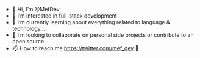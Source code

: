 - 👋 Hi, I’m @MefDev
- 👀 I’m interested in full-stack development
- 🌱 I’m currently learning about everything related to language & technology...
- 💞️ I’m looking to collaborate on personal side projects or contribute to an open source
- 📫 How to reach me https://twitter.com/mef_dev 👀

<!---
MefDev/MefDev is a ✨ particular ✨ repository because its `README.md` (this file) appears on your GitHub profile.
You can click the Preview link to take a look at your changes.
--->
